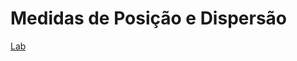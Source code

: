 # Medidas de Posição e Dispersão

[Lab](https://github.com/Joao-Inacio/Statistics_for-Data_Science/tree/master/Labs/Medidas_de_Posicao_Dispersao)
